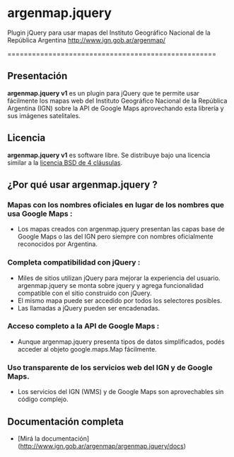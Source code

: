 # argenmap.jquery
Plugin jQuery para usar mapas del Instituto Geográfico Nacional de la República Argentina http://www.ign.gob.ar/argenmap/

===================================================

Presentación
------------

**argenmap.jquery v1** es un plugin para jQuery que te permite usar fácilmente los mapas web del Instituto Geográfico Nacional
de la República Argentina (IGN) sobre la API de Google Maps aprovechando esta librería y sus imágenes satelitales.

Licencia
------------
**argenmap.jquery v1** es software libre. Se distribuye bajo una licencia similar a la [licencia BSD de 4 cláusulas](http://es.wikipedia.org/wiki/Licencia_BSD#Licencia_BSD_original_.28de_4_cl.C3.A1usulas.29]).

¿Por qué usar argenmap.jquery ?
-----------------

### Mapas con los nombres oficiales en lugar de los nombres que usa Google Maps : 
 - Los mapas creados con argenmap.jquery presentan las capas base de Google Maps o las del IGN pero siempre con nombres oficialmente reconocidos por Argentina.

### Completa compatibilidad con jQuery : 
 - Miles de sitios utilizan jQuery para mejorar la experiencia del usuario. argenmap.jquery se monta sobre jquery y agrega funcionalidad compatible con el sitio construido con jQuery.
 - El mismo mapa puede ser accedido por todos los selectores posibles.
 - Las llamadas a jQuery pueden ser encadenadas.

### Acceso completo a la API de Google Maps :
 - Aunque argenmap.jquery presenta tipos de datos simplificados, podés acceder al objeto google.maps.Map fácilmente.

### Uso transparente de los servicios web del IGN y de Google Maps.
 - Los servicios del IGN (WMS) y de Google Maps son aprovechables sin código complejo.
 

Documentación completa
-----------------

 - [Mirá la documentación] (http://www.ign.gob.ar/argenmap/argenmap.jquery/docs)
